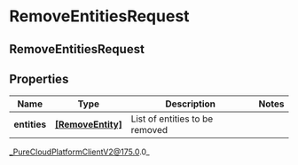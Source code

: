 # RemoveEntitiesRequest

## RemoveEntitiesRequest

## Properties

|Name | Type | Description | Notes|
|------------ | ------------- | ------------- | -------------|
| **entities** | [**[RemoveEntity]**]([RemoveEntity]) | List of entities to be removed | |



_PureCloudPlatformClientV2@175.0.0_
